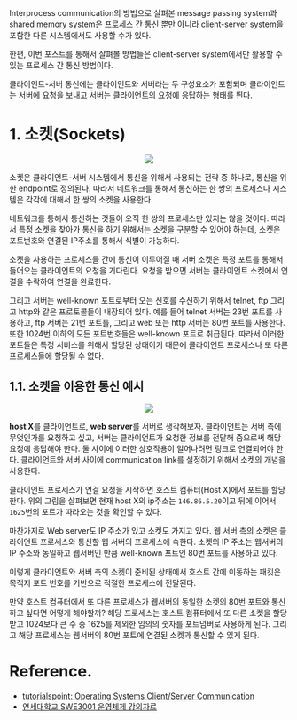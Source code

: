 Interprocess communication의 방법으로 살펴본 message passing system과 shared memory system은 프로세스 간 통신 뿐만 아니라 client-server system을 포함한 다른 시스템에서도 사용할 수가 있다.

한편, 이번 포스트를 통해서 살펴볼 방법들은 client-server system에서만 활용할 수 있는 프로세스 간 통신 방법이다.

클라이언트-서버 통신에는 클라이언트와 서버라는 두 구성요소가 포함되며 클라이언트는 서버에 요청을 보내고 서버는 클라이언트의 요청에 응답하는 형태를 띈다.

# 1. 소켓(Sockets)

<p align="center">
<img src="https://user-images.githubusercontent.com/27791880/229504965-37b839bb-7a7b-406a-8ab8-1ed8fc008b39.png">
</p>

소켓은 클라이언트-서버 시스템에서 통신을 위해서 사용되는 전략 중 하나로, 통신을 위한 endpoint로 정의된다. 따라서 네트워크를 통해서 통신하는 한 쌍의 프로세스나 시스템은 각각에 대해서 한 쌍의 소켓을 사용한다.

네트워크를 통해서 통신하는 것들이 오직 한 쌍의 프로세스만 있지는 않을 것이다. 따라서 특정 소켓을 찾아가 통신을 하기 위해서는 소켓을 구분할 수 있어야 하는데, 소켓은 포트번호와 연결된 IP주소를 통해서 식별이 가능하다.

소켓을 사용하는 프로세스들 간에 통신이 이루어질 때 서버 소켓은 특정 포트를 통해서 들어오는 클라이언트의 요청을 기다린다. 요청을 받으면 서버는 클라이언트 소켓에서 연결을 수락하여 연결을 완료한다.

그리고 서버는 well-known 포트로부터 오는 신호를 수신하기 위해서 telnet, ftp 그리고 http와 같은 프로토콜들이 내장되어 있다. 예를 들어 telnet 서버는 23번 포트를 사용하고, ftp 서버는 21번 포트를, 그리고 web 또는 http 서버는 80번 포트를 사용한다. 또한 1024번 이하의 모든 포트번호들은 well-known 포트로 취급된다. 따라서 이러한 포트들은 특정 서비스를 위해서 할당된 상태이기 때문에 클라이언트 프로세스나 또 다른 프로세스들에 할당될 수 없다.

## 1.1. 소켓을 이용한 통신 예시

<p align="center">
<img src="https://user-images.githubusercontent.com/27791880/229532999-34e12ac3-ed8c-42e1-9fa7-6a0d659d9a6e.png">
</p>

**host X**를 클라이언트로, **web server**를 서버로 생각해보자. 클라이언트는 서버 측에 무엇인가를 요청하고 싶고, 서버는 클라이언트가 요청한 정보를 전달해 줌으로써 해당 요청에 응답해야 한다. 둘 사이에 이러한 상호작용이 일어나려면 링크로 연결되어야 한다. 클라이언트와 서버 사이에 communication link를 설정하기 위해서 소켓의 개념을 사용한다.

클라이언트 프로세스가 연결 요청을 시작하면 호스트 컴퓨터(Host X)에서 포트를 할당한다. 위의 그림을 살펴보면 현재 host X의 ip주소는 `146.86.5.20`이고 뒤에 이어서 `1625`번의 포트가 따라오는 것을 확인할 수 있다.

마찬가지로 Web server도 IP 주소가 있고 소켓도 가지고 있다. 웹 서버 측의 소켓은 클라이언트 프로세스와 통신할 웹 서버의 프로세스에 속한다. 소켓의 IP 주소는 웹서버의 IP 주소와 동일하고 웹서버인 만큼 well-known 포트인 80번 포트를 사용하고 있다.

이렇게 클라이언트와 서버 측의 소켓이 준비된 상태에서 호스트 간에 이동하는 패킷은 목적지 포트 번호를 기반으로 적절한 프로세스에 전달된다.

만약 호스트 컴퓨터에서 또 다른 프로세스가 웹서버의 동일한 소켓의 80번 포트와 통신하고 싶다면 어떻게 해야할까? 해당 프로세스는 호스트 컴퓨터에서 또 다른 소켓을 할당받고 1024보다 큰 수 중 1625를 제외한 임의의 숫자를 포트넘버로 사용하게 된다. 그리고 해당 프로세스는 웹서버의 80번 포트에 연결된 소켓과 통신할 수 있게 된다.

# Reference.

* [tutorialspoint: Operating Systems Client/Server Communication](https://www.tutorialspoint.com/operating-systems-client-server-communication)
* [연세대학교 SWE3001 운영체제 강의자료](http://csys.yonsei.ac.kr/lect/os/o3-4.pdf)